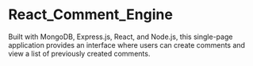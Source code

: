 # React_Comment_Engine
Built with MongoDB, Express.js, React, and Node.js, this single-page application provides an interface where users can create comments and view a list of previously created comments.  
